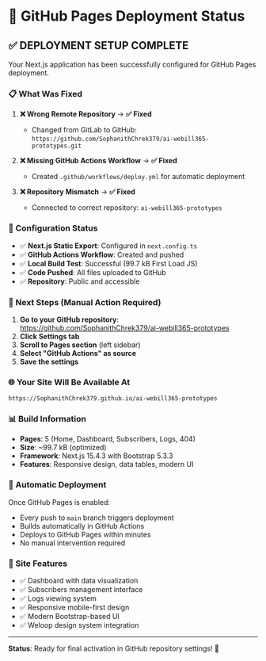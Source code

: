 # 🚀 GitHub Pages Deployment Status

## ✅ DEPLOYMENT SETUP COMPLETE

Your Next.js application has been successfully configured for GitHub Pages deployment.

### 📋 What Was Fixed

1. **❌ Wrong Remote Repository** → **✅ Fixed**

   - Changed from GitLab to GitHub: `https://github.com/SophanithChrek379/ai-webill365-prototypes.git`

2. **❌ Missing GitHub Actions Workflow** → **✅ Fixed**

   - Created `.github/workflows/deploy.yml` for automatic deployment

3. **❌ Repository Mismatch** → **✅ Fixed**
   - Connected to correct repository: `ai-webill365-prototypes`

### 🔧 Configuration Status

- ✅ **Next.js Static Export**: Configured in `next.config.ts`
- ✅ **GitHub Actions Workflow**: Created and pushed
- ✅ **Local Build Test**: Successful (99.7 kB First Load JS)
- ✅ **Code Pushed**: All files uploaded to GitHub
- ✅ **Repository**: Public and accessible

### 🎯 Next Steps (Manual Action Required)

1. **Go to your GitHub repository**: https://github.com/SophanithChrek379/ai-webill365-prototypes
2. **Click Settings tab**
3. **Scroll to Pages section** (left sidebar)
4. **Select "GitHub Actions" as source**
5. **Save the settings**

### 🌐 Your Site Will Be Available At

```
https://SophanithChrek379.github.io/ai-webill365-prototypes
```

### 📊 Build Information

- **Pages**: 5 (Home, Dashboard, Subscribers, Logs, 404)
- **Size**: ~99.7 kB (optimized)
- **Framework**: Next.js 15.4.3 with Bootstrap 5.3.3
- **Features**: Responsive design, data tables, modern UI

### 🔄 Automatic Deployment

Once GitHub Pages is enabled:

- Every push to `main` branch triggers deployment
- Builds automatically in GitHub Actions
- Deploys to GitHub Pages within minutes
- No manual intervention required

### 📱 Site Features

- ✅ Dashboard with data visualization
- ✅ Subscribers management interface
- ✅ Logs viewing system
- ✅ Responsive mobile-first design
- ✅ Modern Bootstrap-based UI
- ✅ Weloop design system integration

---

**Status**: Ready for final activation in GitHub repository settings! 🎉
